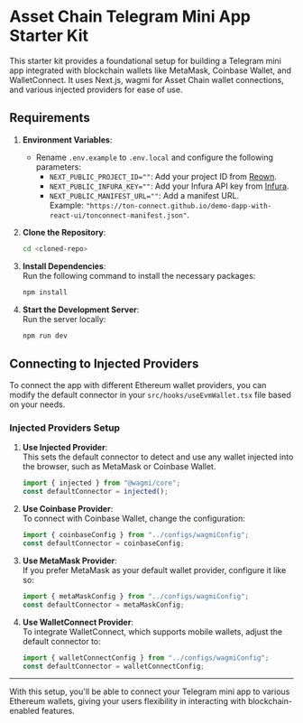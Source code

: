 # Asset Chain Telegram Mini App Starter Kit

This starter kit provides a foundational setup for building a Telegram mini app integrated with blockchain wallets like MetaMask, Coinbase Wallet, and WalletConnect. It uses Next.js, wagmi for Asset Chain wallet connections, and various injected providers for ease of use.

## Requirements

1. **Environment Variables**:  
   - Rename `.env.example` to `.env.local` and configure the following parameters:
     - `NEXT_PUBLIC_PROJECT_ID=""`: Add your project ID from [Reown](https://cloud.reown.com).
     - `NEXT_PUBLIC_INFURA_KEY=""`: Add your Infura API key from [Infura](https://www.infura.io).
     - `NEXT_PUBLIC_MANIFEST_URL=""`: Add a manifest URL.  
       Example: `"https://ton-connect.github.io/demo-dapp-with-react-ui/tonconnect-manifest.json"`.

2. **Clone the Repository**:  
   ```bash
   cd <cloned-repo>
   ```

3. **Install Dependencies**:  
   Run the following command to install the necessary packages:
   ```bash
   npm install
   ```

4. **Start the Development Server**:  
   Run the server locally:
   ```bash
   npm run dev
   ```

## Connecting to Injected Providers

To connect the app with different Ethereum wallet providers, you can modify the default connector in your `src/hooks/useEvmWallet.tsx` file based on your needs.

### Injected Providers Setup

1. **Use Injected Provider**:  
   This sets the default connector to detect and use any wallet injected into the browser, such as MetaMask or Coinbase Wallet.
   ```ts
   import { injected } from "@wagmi/core";
   const defaultConnector = injected();
   ```

2. **Use Coinbase Provider**:  
   To connect with Coinbase Wallet, change the configuration:
   ```ts
   import { coinbaseConfig } from "../configs/wagmiConfig";
   const defaultConnector = coinbaseConfig;
   ```

3. **Use MetaMask Provider**:  
   If you prefer MetaMask as your default wallet provider, configure it like so:
   ```ts
   import { metaMaskConfig } from "../configs/wagmiConfig";
   const defaultConnector = metaMaskConfig;
   ```

4. **Use WalletConnect Provider**:  
   To integrate WalletConnect, which supports mobile wallets, adjust the default connector to:
   ```ts
   import { walletConnectConfig } from "../configs/wagmiConfig";
   const defaultConnector = walletConnectConfig;
   ```

---

With this setup, you'll be able to connect your Telegram mini app to various Ethereum wallets, giving your users flexibility in interacting with blockchain-enabled features.